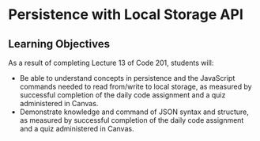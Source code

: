 # Persistence with Local Storage API

## Learning Objectives

As a result of completing Lecture 13 of Code 201, students will:

- Be able to understand concepts in persistence and the JavaScript commands needed to read from/write to local storage, as measured by successful completion of the daily code assignment and a quiz administered in Canvas.
- Demonstrate knowledge and command of JSON syntax and structure, as measured by successful completion of the daily code assignment and a quiz administered in Canvas.
